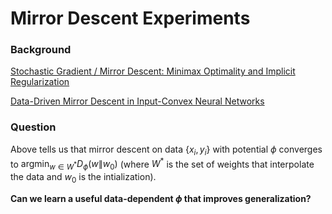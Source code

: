 # Mirror Descent Experiments




### Background  
[Stochastic Gradient / Mirror Descent: Minimax Optimality and Implicit Regularization](https://arxiv.org/pdf/1806.00952.pdf)

[Data-Driven Mirror Descent in Input-Convex Neural Networks](https://arxiv.org/pdf/2206.06733.pdf)

### Question

Above tells us that mirror descent on data $\{x_i, y_i\}$ with potential $\phi$ converges to $\operatorname*{argmin}_{w \in W^*} D_{\phi} (w \| w_0)$ (where $W^*$ is the set of weights that interpolate the data and $w_0$ is the intialization).

**Can we learn a useful data-dependent $\phi$ that improves generalization?**
